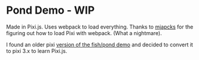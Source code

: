 # Pond Demo - WIP

Made in Pixi.js. Uses webpack to load everything. Thanks to
[mjapcks](https://gist.github.com/mjackson/ecd3914ebee934f4daf4) for the
figuring out how to load Pixi with webpack. (What a nightmare).

I found an older pixi [version of the fish/pond
demo](http://www.creativebloq.com/netmag/get-started-pixijs-81412778) and
decided to convert it to pixi 3.x to learn Pixi.js.
